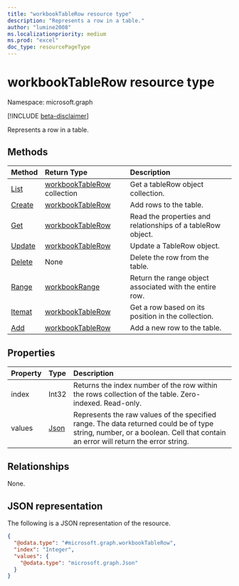 ```yaml
---
title: "workbookTableRow resource type"
description: "Represents a row in a table."
author: "lumine2008"
ms.localizationpriority: medium
ms.prod: "excel"
doc_type: resourcePageType
---
```


# workbookTableRow resource type

Namespace: microsoft.graph

[!INCLUDE [beta-disclaimer](../../includes/beta-disclaimer.md)]

Represents a row in a table.


## Methods

| Method		   | Return Type	|Description|
|:---------------|:--------|:----------|
|[List](../api/tablerow-list.md) | [workbookTableRow](workbooktablerow.md) collection |Get a tableRow object collection. |
|[Create](../api/table-post-rows.md)|[workbookTableRow](workbooktablerow.md)|Add rows to the table.|
|[Get](../api/tablerow-get.md) | [workbookTableRow](workbooktablerow.md) |Read the properties and relationships of a tableRow object.|
|[Update](../api/tablerow-update.md) | [workbookTableRow](workbooktablerow.md)	|Update a TableRow object. |
|[Delete](../api/tablerow-delete.md)|None|Delete the row from the table.|
|[Range](../api/tablerow-range.md)|[workbookRange](workbookrange.md)|Return the range object associated with the entire row.|
|[Itemat](../api/tablerowcollection-itemat.md)|[workbookTableRow](workbooktablerow.md)|Get a row based on its position in the collection.|
|[Add](../api/tablerowcollection-add.md)|[workbookTableRow](workbooktablerow.md)|Add a new row to the table.|

## Properties
| Property	   | Type	|Description|
|:---------------|:--------|:----------|
|index|Int32|Returns the index number of the row within the rows collection of the table. Zero-indexed. Read-only.|
|values|[Json](../resources/json.md)|Represents the raw values of the specified range. The data returned could be of type string, number, or a boolean. Cell that contain an error will return the error string.|

## Relationships
None.


## JSON representation

The following is a JSON representation of the resource.

<!-- {
  "blockType": "resource",
  "@odata.type": "microsoft.graph.workbookTableRow",
  "openType": false
}
-->
``` json
{
  "@odata.type": "#microsoft.graph.workbookTableRow",
  "index": "Integer",
  "values": {
    "@odata.type": "microsoft.graph.Json"
  }
}
```

<!-- uuid: 8fcb5dbc-d5aa-4681-8e31-b001d5168d79
2015-10-25 14:57:30 UTC -->
<!--
{
  "type": "#page.annotation",
  "description": "TableRow resource",
  "keywords": "",
  "section": "documentation",
  "tocPath": "",
  "suppressions": []
}
-->


